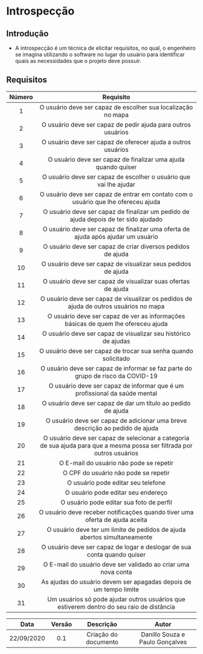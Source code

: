# Introspecção
 
## Introdução
 
- A introspecção é um técnica de elicitar requisitos, no qual, o engenheiro se imagina utilizando o software no lugar do usuário para identificar quais as necessidades que o projeto deve possuir.
 
## Requisitos
 
|Número|Requisito|
|:-:|:-:|
|1|O usuário deve ser capaz de escolher sua localização no mapa|
|2|O usuário deve ser capaz de pedir ajuda para outros usuários|
|3|O usuário deve ser capaz de oferecer ajuda a outros usuários|
|4|O usuário deve ser capaz de finalizar uma ajuda quando quiser|
|5|O usuário deve ser capaz de escolher o usuário que vai lhe ajudar|
|6|O usuário deve ser capaz de entrar em contato com o usuário que lhe ofereceu ajuda|
|7|O usuário deve ser capaz de finalizar um pedido de ajuda depois de ter sido ajudado|
|8|O usuário deve ser capaz de finalizar uma oferta de ajuda após ajudar um usuário|
|9|O usuário deve ser capaz de criar diversos pedidos de ajuda|
|10|O usuário deve ser capaz de visualizar seus pedidos de ajuda|
|11|O usuário deve ser capaz de visualizar suas ofertas de ajuda|
|12|O usuário deve ser capaz de visualizar os pedidos de ajuda de outros usuários no mapa|
|13|O usuário deve ser capaz de ver as informações básicas de quem lhe ofereceu ajuda|
|14|O usuário deve ser capaz de visualizar seu histórico de ajudas|
|15|O usuário deve ser capaz de trocar sua senha quando solicitado|
|16|O usuário deve ser capaz de informar se faz parte do grupo de risco da COVID-19|
|17|O usuário deve ser capaz de informar que é um profissional da saúde mental|
|18|O usuário deve ser capaz de dar um título ao pedido de ajuda|
|19|O usuário deve ser capaz de adicionar uma breve descrição ao pedido de ajuda|
|20|O usuário deve ser capaz de selecionar a categoria de sua ajuda para que a mesma possa ser filtrada por outros usuários|
|21|O E-mail do usuário não pode se repetir|
|22|O CPF do usuário não pode se repetir|
|23|O usuário pode editar seu telefone|
|24|O usuário pode editar seu endereço|
|25|O usuário pode editar sua foto de perfil|
|26|O usuário deve receber notificações quando tiver uma oferta de ajuda aceita|
|27|O usuário deve ter um limite de pedidos de ajuda abertos simultaneamente|
|28|O usuário deve ser capaz de logar e deslogar de sua conta quando quiser|
|29|O E-mail do usuário deve ser validado ao criar uma nova conta|
|30|As ajudas do usuário devem ser apagadas depois de um tempo limite|
|31|Um usuários só pode ajudar outros usuários que estiverem dentro do seu raio de distância|
 
|Data|Versão|Descrição|Autor|
|:--------:|:---:|:-------------------:|:-----------------------:|
|22/09/2020| 0.1 | Criação do documento| Danillo Souza e Paulo Gonçalves |
 


